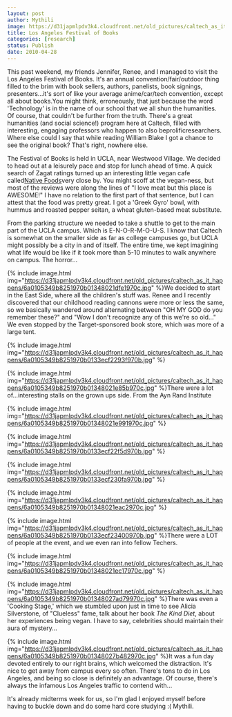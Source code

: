 ```yaml
---
layout: post
author: Mythili
image: https://d31japmlpdv3k4.cloudfront.net/old_pictures/caltech_as_it_happens/6a0105349b8251970b0133ecf21dd2970b.jpg
title: Los Angeles Festival of Books
categories: [research]
status: Publish
date: 2010-04-28
---
```



This past weekend, my friends Jennifer, Renee, and I managed to visit the Los Angeles Festival of Books. It's an annual convention/fair/outdoor thing filled to the brim with book sellers, authors, panelists, book signings, presenters...it's sort of like your average anime/car/tech convention, except all about books.You might think, erroneously, that just because the word 'Technology' is in the name of our school that we all shun the humanities. Of course, that couldn't be further from the truth. There's a great humanities (and social science!) program here at Caltech, filled with interesting, engaging professors who happen to also beprolificresearchers. Where else could I say that while reading William Blake I got a chance to see the original book? That's right, nowhere else.

The Festival of Books is held in UCLA, near Westwood Village. We decided to head out at a leisurely pace and stop for lunch ahead of time. A quick search of Zagat ratings turned up an interesting little vegan cafe called<a href="https://www.nativefoods.com/">Native Foods</a>very close by. You might scoff at the vegan-ness, but most of the reviews were along the lines of "I love meat but this place is AWESOME!" I have no relation to the first part of that sentence, but I can attest that the food was pretty great. I got a 'Greek Gyro' bowl, with hummus and roasted pepper seitan, a wheat gluten-based meat substitute.

From the parking structure we needed to take a shuttle to get to the main part of the UCLA campus. Which is E-N-O-R-M-O-U-S. I know that Caltech is somewhat on the smaller side as far as college campuses go, but UCLA might possibly be a city in and of itself. The entire time, we kept imagining what life would be like if it took more than 5-10 minutes to walk anywhere on campus. The horror...


{% include image.html img="https://d31japmlpdv3k4.cloudfront.net/old_pictures/caltech_as_it_happens/6a0105349b8251970b01348021dfe1970c.jpg" %}We decided to start in the East Side, where all the children's stuff was. Renee and I recently discovered that our childhood reading cannons were more or less the same, so we basically wandered around alternating between "OH MY GOD do you remember these?" and "Wow I don't recognize any of this we're so old..." We even stopped by the Target-sponsored book store, which was more of a large tent.


{% include image.html img="https://d31japmlpdv3k4.cloudfront.net/old_pictures/caltech_as_it_happens/6a0105349b8251970b0133ecf2293f970b.jpg" %}


{% include image.html img="https://d31japmlpdv3k4.cloudfront.net/old_pictures/caltech_as_it_happens/6a0105349b8251970b01348021e85b970c.jpg" %}There were a lot of...interesting stalls on the grown ups side. From the Ayn Rand Institute

{% include image.html img="https://d31japmlpdv3k4.cloudfront.net/old_pictures/caltech_as_it_happens/6a0105349b8251970b01348021e991970c.jpg" %}


{% include image.html img="https://d31japmlpdv3k4.cloudfront.net/old_pictures/caltech_as_it_happens/6a0105349b8251970b0133ecf22f5d970b.jpg" %}


{% include image.html img="https://d31japmlpdv3k4.cloudfront.net/old_pictures/caltech_as_it_happens/6a0105349b8251970b0133ecf230fa970b.jpg" %}


{% include image.html img="https://d31japmlpdv3k4.cloudfront.net/old_pictures/caltech_as_it_happens/6a0105349b8251970b01348021eac2970c.jpg" %}


{% include image.html img="https://d31japmlpdv3k4.cloudfront.net/old_pictures/caltech_as_it_happens/6a0105349b8251970b0133ecf23400970b.jpg" %}There were a LOT of people at the event, and we even ran into fellow Techers.


{% include image.html img="https://d31japmlpdv3k4.cloudfront.net/old_pictures/caltech_as_it_happens/6a0105349b8251970b01348021ec17970c.jpg" %}


{% include image.html img="https://d31japmlpdv3k4.cloudfront.net/old_pictures/caltech_as_it_happens/6a0105349b8251970b01348027ad79970c.jpg" %}There was even a 'Cooking Stage,' which we stumbled upon just in time to see Alicia Silverstone, of "Clueless" fame, talk about her book *The Kind Diet*, about her experiences being vegan. I have to say, celebrities should maintain their aura of mystery...


{% include image.html img="https://d31japmlpdv3k4.cloudfront.net/old_pictures/caltech_as_it_happens/6a0105349b8251970b01348027b482970c.jpg" %}It was a fun day devoted entirely to our right brains, which welcomed the distraction. It's nice to get away from campus every so often. There's tons to do in Los Angeles, and being so close is definitely an advantage. Of course, there's always the infamous Los Angeles traffic to contend with...

It's already midterms week for us, so I'm glad I enjoyed myself before having to buckle down and do some hard core studying :(
Mythili.

